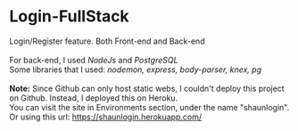 # Login-FullStack
Login/Register feature. Both Front-end and Back-end <br/>
<br/>
For back-end, I used *NodeJs* and *PostgreSQL* <br/>
Some libraries that I used: *nodemon, express, body-parser, knex, pg* <br/>
<br/>
**Note:** Since Github can only host static webs, I couldn't deploy this project on Github. Instead, I deployed this on Heroku. <br/>
You can visit the site in Environments section, under the name "shaunlogin". <br/>
Or using this url: https://shaunlogin.herokuapp.com/ <br/>
